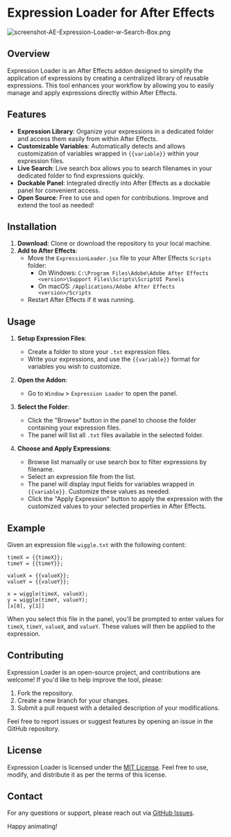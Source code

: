 # Expression Loader for After Effects

![screenshot-AE-Expression-Loader-w-Search-Box.png](https://i.postimg.cc/25SNfYBN/screenshot-AE-Expression-Loader-w-Search-Box.png)
## Overview

Expression Loader is an After Effects addon designed to simplify the application of expressions by creating a centralized library of reusable expressions. This tool enhances your workflow by allowing you to easily manage and apply expressions directly within After Effects.

## Features

- **Expression Library**: Organize your expressions in a dedicated folder and access them easily from within After Effects.
- **Customizable Variables**: Automatically detects and allows customization of variables wrapped in `{{variable}}` within your expression files.
- **Live Search**: Live search box allows you to search filenames in your dedicated folder to find expressions quickly.
- **Dockable Panel**: Integrated directly into After Effects as a dockable panel for convenient access.
- **Open Source**: Free to use and open for contributions. Improve and extend the tool as needed!

## Installation

1. **Download**: Clone or download the repository to your local machine.
2. **Add to After Effects**:
   - Move the `ExpressionLoader.jsx` file to your After Effects `Scripts` folder:
     - On Windows: `C:\Program Files\Adobe\Adobe After Effects <version>\Support Files\Scripts\ScriptUI Panels`
     - On macOS: `/Applications/Adobe After Effects <version>/Scripts`
   - Restart After Effects if it was running.

## Usage

1. **Setup Expression Files**: 
   - Create a folder to store your `.txt` expression files.
   - Write your expressions, and use the `{{variable}}` format for variables you wish to customize.

2. **Open the Addon**:
   - Go to `Window` > `Expression Loader` to open the panel.

3. **Select the Folder**:
   - Click the "Browse" button in the panel to choose the folder containing your expression files.
   - The panel will list all `.txt` files available in the selected folder.

4. **Choose and Apply Expressions**:
   - Browse list manually or use search box to filter expressions by filename.
   - Select an expression file from the list.
   - The panel will display input fields for variables wrapped in `{{variable}}`. Customize these values as needed.
   - Click the "Apply Expression" button to apply the expression with the customized values to your selected properties in After Effects.

## Example

Given an expression file `wiggle.txt` with the following content:

```
timeX = {{timeX}};
timeY = {{timeY}};

valueX = {{valueX}};
valueY = {{valueY}};

x = wiggle(timeX, valueX);
y = wiggle(timeY, valueY);
[x[0], y[1]]
```

When you select this file in the panel, you'll be prompted to enter values for `timeX`, `timeY`, `valueX`, and `valueY`. These values will then be applied to the expression.

## Contributing

Expression Loader is an open-source project, and contributions are welcome! If you'd like to help improve the tool, please:

1. Fork the repository.
2. Create a new branch for your changes.
3. Submit a pull request with a detailed description of your modifications.

Feel free to report issues or suggest features by opening an issue in the GitHub repository.

## License

Expression Loader is licensed under the [MIT License](LICENSE.md). Feel free to use, modify, and distribute it as per the terms of this license.

## Contact

For any questions or support, please reach out via [GitHub Issues](https://github.com/AlexOliveiraaDev/AE_ExpressionLoader/issues).

Happy animating!

